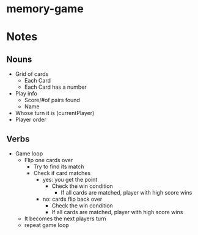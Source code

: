 # memory-game

# Notes

## Nouns

- Grid of cards
  - Each Card
  - Each Card has a number
- Play info
  - Score/#of pairs found
  - Name
- Whose turn it is (currentPlayer)
- Player order

## Verbs

- Game loop
  - Flip one cards over
    - Try to find its match
    - Check if card matches
      - yes: you get the point
        - Check the win condition
          - If all cards are matched, player with high score wins
      - no: cards flip back over
        - Check the win condition
        - If all cards are matched, player with high score wins
  - It becomes the next players turn
  - repeat game loop
